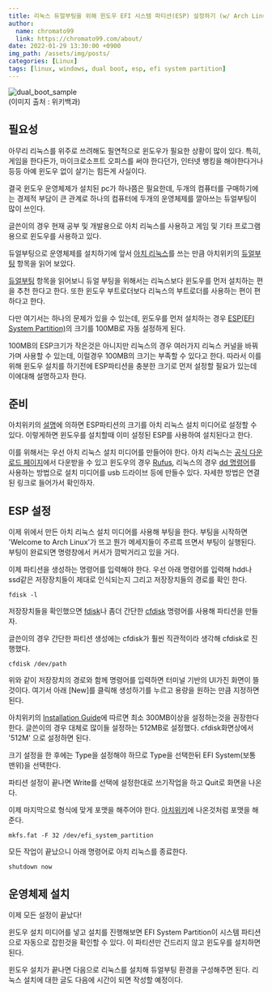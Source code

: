 ```yaml
---
title: 리눅스 듀얼부팅을 위해 윈도우 EFI 시스템 파티션(ESP) 설정하기 (w/ Arch Linux)
author:
  name: chromato99
  link: https://chromato99.com/about/
date: 2022-01-29 13:30:00 +0900
img_path: /assets/img/posts/
categories: [Linux]
tags: [linux, windows, dual boot, esp, efi system partition]
---
```


![dual_boot_sample](https://upload.wikimedia.org/wikipedia/commons/c/cf/GRUB_with_ubuntu_and_windows_vista.png)<br>
(이미지 출처 : 위키백과)

## 필요성

아무리 리눅스를 위주로 쓰려해도 필연적으로 윈도우가 필요한 상황이 많이 있다. 특히, 게임을 한다든가, 마이크로소프트 오피스를 써야 한다던가, 인터넷 뱅킹을 해야한다거나 등등 아예 윈도우 없이 살기는 힘든게 사실이다. 

결국 윈도우 운영체제가 설치된 pc가 하나쯤은 필요한데, 두개의 컴퓨터를 구매하기에는 경제적 부담이 큰 관계로 하나의 컴퓨터에 두개의 운영체제를 깔아쓰는 듀얼부팅이 많이 쓰인다.

글쓴이의 경우 현재 공부 및 개발용으로 아치 리눅스를 사용하고 게임 및 기타 프로그램용으로 윈도우를 사용하고 있다.

듀얼부팅으로 운영체제를 설치하기에 앞서 [아치 리눅스](https://wiki.archlinux.org)를 쓰는 만큼 아치위키의 [듀얼부팅](https://wiki.archlinux.org/title/Dual_boot_with_Windows) 항목을 읽어 보았다.

[듀얼부팅](https://wiki.archlinux.org/title/Dual_boot_with_Windows) 항목을 읽어보니 듀얼 부팅을 위해서는 리눅스보다 윈도우를 먼저 설치하는 편을 추천 한다고 한다.
또한 윈도우 부트로더보다 리눅스의 부트로더를 사용하는 편이 편하다고 한다.

다만 여기서는 하나의 문제가 있을 수 있는데, 윈도우를 먼저 설치하는 경우 [ESP(EFI System Partition)](https://en.wikipedia.org/wiki/EFI_system_partition)의 크기를 100MB로 자동 설정하게 된다. 

100MB의 ESP크기가 작은것은 아니지만 리눅스의 경우 여러가지 리눅스 커널을 바꿔가며 사용할 수 있는데, 이럴경우 100MB의 크기는 부족할 수 있다고 한다. 따라서 이를 위해 윈도우 설치를 하기전에 ESP파티션을 충분한 크기로 먼저 설정할 필요가 있는데 이에대해 설명하고자 한다. 

## 준비

아치위키의 [설명](https://wiki.archlinux.org/title/Dual_boot_with_Windows#The_EFI_system_partition_created_by_Windows_Setup_is_too_small)에 의하면 ESP파티션의 크기를 아치 리눅스 설치 미디어로 설정할 수 있다. 이렇게하면 윈도우를 설치할때 이미 설정된 ESP를 사용하여 설치된다고 한다.

이를 위해서는 우선 아치 리눅스 설치 미디어를 만들어야 한다. 아치 리눅스는 [공식 다운로드 페이지](https://archlinux.org/download/)에서 다운받을 수 있고 윈도우의 경우 [Rufus](https://rufus.ie/ko/), 리눅스의 경우 [dd 명령어](https://wiki.archlinux.org/title/USB_flash_installation_medium#In_GNU/Linux)를 사용하는 방법으로 설치 미디어를 usb 드라이브 등에 만들수 있다. 자세한 방법은 연결된 링크로 들어가서 확인하자.

## ESP 설정

이제 위에서 만든 아치 리눅스 설치 미디어를 사용해 부팅을 한다. 부팅을 시작하면 'Welcome to Arch Linux'가 뜨고 뭔가 메세지들이 주르륵 뜨면서 부팅이 실행된다. 부팅이 완료되면 명령창에서 커서가 깜박거리고 있을 거다.

이제 파티션을 생성하는 명령어를 입력해야 한다. 우선 아래 명령어를 입력해 hdd나 ssd같은 저장장치들이 제대로 인식되는지 그리고 저장장치들의 경로를 확인 한다.
```shell
fdisk -l
```

저장장치들을 확인했으면 [fdisk](https://wiki.archlinux.org/title/Fdisk)나 좀더 간단한 [cfdisk](https://man.archlinux.org/man/cfdisk.8) 명령어를 사용해 파티션을 만들자.

글쓴이의 경우 간단한 파티션 생성에는 cfdisk가 훨씬 직관적이라 생각해 cfdisk로 진행했다.
```shell
cfdisk /dev/path
```

위와 같이 저장장치의 경로와 함께 명령어를 입력하면 터미널 기반의 UI가진 화면이 뜰것이다. 여기서 아래 [New]를 클릭해 생성하기를 누르고 용량을 원하는 만큼 지정하면 된다.

아치위키의 [Installation Guide](https://wiki.archlinux.org/title/Installation_guide#Partition_the_disks)에 따르면 최소 300MB이상을 설정하는것을 권장한다 한다.
글쓴이의 경우 대체로 많이들 설정하는 512MB로 설정했다. cfdisk화면상에서 '512M' 으로 설정하면 된다.

크기 설정을 한 후에는 Type을 설정해야 하므로 Type을 선택한뒤 EFI System(보통 맨위)을 선택한다.

파티션 설정이 끝나면 Write를 선택에 설정한대로 쓰기작업을 하고 Quit로 화면을 나온다.

이제 마지막으로 형식에 맞게 포맷을 해주어야 한다. [아치위키](https://wiki.archlinux.org/title/Installation_guide#Format_the_partitions)에 나온것처럼 포맷을 해준다.
```shell
mkfs.fat -F 32 /dev/efi_system_partition
```

모든 작업이 끝났으니 아래 명령어로 아치 리눅스를 종료한다.
```shell
shutdown now
```
## 운영체제 설치

이제 모든 설정이 끝났다!

윈도우 설치 미디어를 넣고 설치를 진행해보면 EFI System Partition이 시스템 파티션으로 자동으로 잡힌것을 확인할 수 있다. 이 파티션만 건드리지 않고 윈도우를 설치하면 된다.

윈도우 설치가 끝나면 다음으로 리눅스를 설치해 듀얼부팅 환경을 구성해주면 된다. 리눅스 설치에 대한 글도 다음에 시간이 되면 작성할 예정이다.